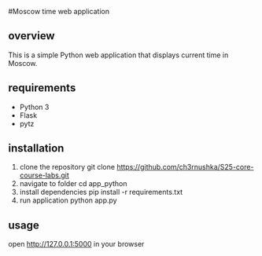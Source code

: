 #Moscow time web application

## overview
This is a simple Python web application that displays current time in Moscow.

## requirements
- Python 3
- Flask
- pytz

## installation
1. clone the repository
	git clone https://github.com/ch3rnushka/S25-core-course-labs.git
2. navigate to folder
	cd app_python
3. install dependencies
	pip install -r requirements.txt
4. run application
	python app.py

## usage
open http://127.0.0.1:5000 in your browser

